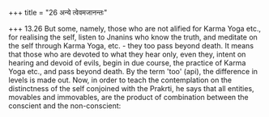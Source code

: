 +++
title = "26 अन्ये त्वेवमजानन्तः"

+++
13.26 But some, namely, those who are not alified for Karma Yoga etc.,
for realising the self, listen to Jnanins who know the truth, and meditate on the self through Karma Yoga, etc. - they too pass beyond death. It means that those who are devoted to what they hear only, even they, intent on hearing and devoid of evils, begin in due course, the practice of Karma Yoga etc., and pass beyond death. By the term 'too'
(api), the difference in levels is made out. Now, in order to teach the contemplation on the distinctness of the self conjoined with the Prakrti, he says that all entities, movables and immovables, are the product of combination between the conscient and the non-conscient:

